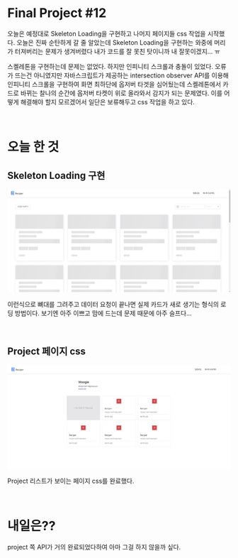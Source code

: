 # Final Project #12

오늘은 예정대로 Skeleton Loading을 구현하고 나머지 페이지들 css 작업을 시작했다. 오늘은 진짜 순탄하게 갈 줄 알았는데 Skeleton Loading을 구현하는 와중에 머리가 터져버리는 문제가 생겨버렸다 내가 코드를 잘 못친 탓이니까 내 잘못이겠지... ㅠ

스켈레톤을 구현하는데 문제는 없었다. 하지만 인피니티 스크롤과 충돌이 있었다. 오류가 뜨는건 아니였지만 자바스크립트가 제공하는 intersection observer API를 이용해 인피니티 스크롤을 구현하여 화면 최하단에 옵저버 타겟을 심어뒀는데 스켈레톤에서 카드로 바뀌는 찰나의 순간에 옵저버 타켓이 위로 올라와서 감지가 되는 문제였다. 이를 어떻게 해결해야 할지 모르겠어서 일단은 보류해두고 css 작업을 하고 있다.

<br />
 
# 오늘 한 것

## Skeleton Loading 구현

![](./image/Final_12_1.png)

이런식으로 뼈대를 그려주고 데이터 요청이 끝나면 실제 카드가 새로 생기는 형식의 로딩 방법이다. 보기엔 아주 이쁘고 맘에 드는데 문제 때문에 아주 슬프다...

<br />
 
## Project 페이지 css

![](./image/Final_12_2.png)

Project 리스트가 보이는 페이지 css를 완료했다.

<br />
 
# 내일은??

project 쪽 API가 거의 완료되었다하여 아마 그걸 하지 않을까 싶다.
